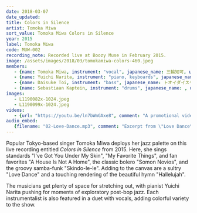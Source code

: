 ```yaml
---
date: 2018-03-07
date_updated:
title: Colors in Silence
artist: Tomoka Miwa
sort_value: Tomoka Miwa Colors in Silence
year: 2015
label: Tomoka Miwa
code: MUW-002
recording_note: Recorded live at Boozy Muse in February 2015.
image: /assets/images/2018/03/tomokamiwa-colors-460.jpeg
members:
   - {name: Tomoka Miwa, instrument: "vocal", japanese_name: 三輪知可, url: "https://www.miwatomoka.com/"}
   - {name: Yuichi Narita, instrument: "piano, keyboards", japanese_name: 成田祐一, url: "http://www.yuichinarita.com/"}
   - {name: Daisuke Toi, instrument: "bass", japanese_name: トオイダイスケ, url: "http://www.daisuketoi.com/"}
   - {name: Sebastiaan Kaptein, instrument: "drums", japanese_name: , url: "https://canopusdrums.com/en/endorsers/sebastiaan-kaptein/"}
images:
   - L1190082x-1024.jpeg
   - L1190099x-1024.jpeg
videos:
   - {url: "https://youtu.be/ln7bWmGAxe8", comment: "A promotional video from Tomoka Miwa for an album containing original pop songs, released in 2017"}
audio_embed:
   {filename: "02-Love-Dance.mp3", comment: "Excerpt from \"Love Dance\", the second track from this album:"}
---
```

Popular Tokyo-based singer Tomoka Miwa deploys her jazz palette on this live recording entitled *Colors in Silence* from 2015. Here, she sings standards "I've Got You Under My Skin", "My Favorite Things", and fan favorites "A House Is Not A Home", the classic bolero "Somon Novios", and the groovy samba-funk "Skindo-le-le". Adding to the canvas are a sultry "Love Dance" and a touching rendering of the beautiful hymn "Hallelujah".

The musicians get plenty of space for stretching out, with pianist Yuichi Narita pushing for moments of exploratory post-bop jazz. Each instrumentalist is also featured in a duet with vocals, adding colorful variety to the show.

